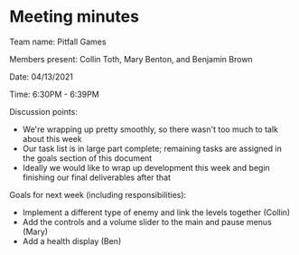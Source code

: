 # Meeting minutes

Team name: Pitfall Games

Members present: Collin Toth, Mary Benton, and Benjamin Brown

Date: 04/13/2021

Time: 6:30PM - 6:39PM

Discussion points:

* We're wrapping up pretty smoothly, so there wasn't too much to talk about this week
* Our task list is in large part complete; remaining tasks are assigned in the goals section of this document
* Ideally we would like to wrap up development this week and begin finishing our final deliverables after that

Goals for next week (including responsibilities):

* Implement a different type of enemy and link the levels together (Collin)
* Add the controls and a volume slider to the main and pause menus (Mary)
* Add a health display (Ben)
